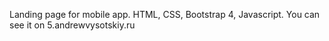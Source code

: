 Landing page for mobile app. HTML, CSS, Bootstrap 4, Javascript. You can see it on 5.andrewvysotskiy.ru
